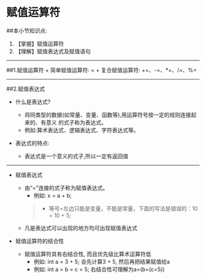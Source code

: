 # 赋值运算符
##本小节知识点:
1. 【掌握】赋值运算符
2. 【理解】赋值表达式及赋值语句

---

##1.赋值运算符
    + 简单赋值运算符: =
    + 复合赋值运算符: +=、-=、*=、/=、%=

---

##2.赋值表达式
- 什么是表达式?
    + 将同类型的数据(如常量、变量、函数等),用运算符号按一定的规则连接起来的、有意义 的式子称为表达式。
    + 例如:算术表达式、逻辑表达式、字符表达式等。

- 表达式的特点:
    + 表达式是一个意义的式子,所以一定有返回值
---

- 赋值表达式
    + 由“=”连接的式子称为赋值表达式。
        * 例如: x = a + b;
      > * 等号=左边只能是变量，不能是常量，下面的写法是错误的：10 = 10 + 5;
    + 凡是表达式可以出现的地方均可出现赋值表达式


- 赋值运算符的结合性
    + 赋值运算符具有右结合性, 而且优先级比算术运算符低
        * 例如: int a = 3 + 5; 会先计算3 + 5, 然后再把结果赋值给a
        * 例如: int a = b = c = 5; 右结合性可理解为a=(b=(c=5))
